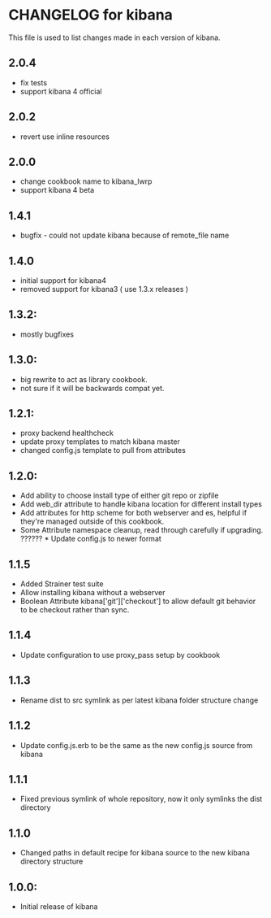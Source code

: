 # CHANGELOG for kibana

This file is used to list changes made in each version of kibana.

## 2.0.4
* fix tests
* support kibana 4 official

## 2.0.2
* revert use inline resources

## 2.0.0
* change cookbook name to kibana_lwrp
* support kibana 4 beta

## 1.4.1
* bugfix - could not update kibana because of remote_file name

## 1.4.0
* initial support for kibana4
* removed support for kibana3 ( use 1.3.x releases )

## 1.3.2:
* mostly bugfixes

## 1.3.0:
* big rewrite to act as library cookbook.
* not sure if it will be backwards compat yet.

## 1.2.1:
* proxy backend healthcheck
* update proxy templates to match kibana master
* changed config.js template to pull from attributes

## 1.2.0:

* Add ability to choose install type of either git repo or zipfile
* Add web_dir attribute to handle kibana location for different install types
* Add attributes for http scheme for both webserver and es, helpful if they're managed outside of this cookbook.
* Some Attribute namespace cleanup,  read through carefully if upgrading.
?????? * Update config.js to newer format

## 1.1.5

* Added Strainer test suite
* Allow installing kibana without a webserver
* Boolean Attribute kibana['git']['checkout'] to allow default git behavior to be checkout rather than sync.


## 1.1.4

* Update configuration to use proxy_pass setup by cookbook

## 1.1.3

* Rename dist to src symlink as per latest kibana folder structure change

## 1.1.2

* Update config.js.erb to be the same as the new config.js source from kibana

## 1.1.1

* Fixed previous symlink of whole repository, now it only symlinks the dist directory

## 1.1.0

* Changed paths in default recipe for kibana source to the new kibana directory structure

## 1.0.0:

* Initial release of kibana



